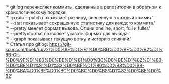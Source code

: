 '* git log перечисляет коммиты, сделанные в репозитории в обратном к хронологическому порядке'  
'* -p или --patch показывает разницу, внесенную в каждый коммит.'  
'* --stat показывает сокращенную статистику для каждого коммита.'  
'* --pretty меняет формат вывода. Опции oneline, short, full и fuller.'  
'* --pretty=format позволяет указать формат для вывода.'  
'* --graph показывает текущую ветку и историю слияний.'  
'* Статья про gitlog: https://git-scm.com/book/ru/v2/%D0%9E%D1%81%D0%BD%D0%BE%D0%B2%D1%8B-Git-%D0%9F%D1%80%D0%BE%D1%81%D0%BC%D0%BE%D1%82%D1%80-%D0%B8%D1%81%D1%82%D0%BE%D1%80%D0%B8%D0%B8-%D0%BA%D0%BE%D0%BC%D0%BC%D0%B8%D1%82%D0%BE%D0%B2'  

